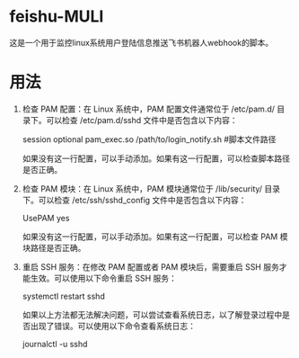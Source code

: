 # feishu-MULI
这是一个用于监控linux系统用户登陆信息推送飞书机器人webhook的脚本。

# 用法
1. 检查 PAM 配置：在 Linux 系统中，PAM 配置文件通常位于 /etc/pam.d/ 目录下。可以检查 /etc/pam.d/sshd 文件中是否包含以下内容：

      session optional pam_exec.so /path/to/login_notify.sh #脚本文件路径
      
   如果没有这一行配置，可以手动添加。如果有这一行配置，可以检查脚本路径是否正确。

2. 检查 PAM 模块：在 Linux 系统中，PAM 模块通常位于 /lib/security/ 目录下。可以检查 /etc/ssh/sshd_config 文件中是否包含以下内容：

      UsePAM yes
      
   如果没有这一行配置，可以手动添加。如果有这一行配置，可以检查 PAM 模块路径是否正确。

3. 重启 SSH 服务：在修改 PAM 配置或者 PAM 模块后，需要重启 SSH 服务才能生效。可以使用以下命令重启 SSH 服务：

      systemctl restart sshd
      
    如果以上方法都无法解决问题，可以尝试查看系统日志，以了解登录过程中是否出现了错误。可以使用以下命令查看系统日志：
    
      journalctl -u sshd
